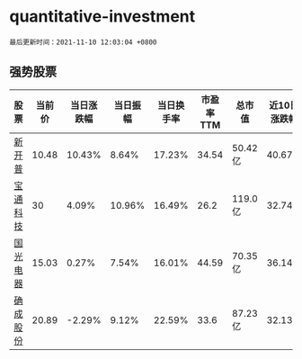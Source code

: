 # quantitative-investment

`最后更新时间：2021-11-10 12:03:04 +0800`

## 强势股票

|股票|当前价|当日涨跌幅|当日振幅|当日换手率|市盈率TTM|总市值|近10日涨跌幅|
|----|----|----|----|----|----|----|----|
|[新开普](https://xueqiu.com/S/SZ300248)|10.48|10.43%|8.64%|17.23%|34.54|50.42亿|40.67%|
|[宝通科技](https://xueqiu.com/S/SZ300031)|30|4.09%|10.96%|16.49%|26.2|119.0亿|32.74%|
|[国光电器](https://xueqiu.com/S/SZ002045)|15.03|0.27%|7.54%|16.01%|44.59|70.35亿|36.14%|
|[确成股份](https://xueqiu.com/S/SH605183)|20.89|-2.29%|9.12%|22.59%|33.6|87.23亿|32.13%|
